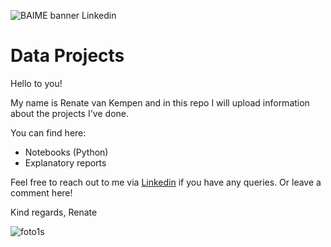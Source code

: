 ![BAIME banner Linkedin](https://user-images.githubusercontent.com/47600826/73174265-9c3c5e80-4107-11ea-858b-c2c9f5304729.png)

# Data Projects

Hello to you! 

My name is Renate van Kempen and in this repo I will upload information about the projects I've done. 

You can find here: 
- Notebooks (Python) 
- Explanatory reports


Feel free to reach out to me via [Linkedin](https://www.linkedin.com/in/renatevankempen/) if you have any queries.
Or leave a comment here! 

Kind regards, 
Renate

![foto1s](https://user-images.githubusercontent.com/47600826/73173281-4f578880-4105-11ea-8862-4c54a530e7f4.jpg)
